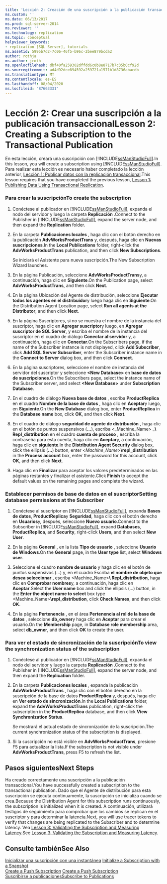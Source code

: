 ```yaml
---
title: 'Lección 2: Creación de una suscripción a la publicación transaccional | Microsoft Docs'
ms.custom: ''
ms.date: 06/13/2017
ms.prod: sql-server-2014
ms.reviewer: ''
ms.technology: replication
ms.topic: conceptual
helpviewer_keywords:
- replication [SQL Server], tutorials
ms.assetid: 5995b7d2-7c06-46f5-b96c-2bee879bcda2
author: rothja
ms.author: jroth
ms.openlocfilehash: dbf40fa259302dffdd6c0b8e8717b7c35b0cf92d
ms.sourcegitcommit: ad4d92dce894592a259721a1571b1d8736abacdb
ms.translationtype: MT
ms.contentlocale: es-ES
ms.lasthandoff: 08/04/2020
ms.locfileid: "87663331"
---
```

# <a name="lesson-2-creating-a-subscription-to-the-transactional-publication"></a><span data-ttu-id="cbd6b-102">Lección 2: Crear una suscripción a la publicación transaccional</span><span class="sxs-lookup"><span data-stu-id="cbd6b-102">Lesson 2: Creating a Subscription to the Transactional Publication</span></span>
  <span data-ttu-id="cbd6b-103">En esta lección, creará una suscripción con [!INCLUDE[ssManStudioFull](../../includes/ssmanstudiofull-md.md)].</span><span class="sxs-lookup"><span data-stu-id="cbd6b-103">In this lesson, you will create a subscription using [!INCLUDE[ssManStudioFull](../../includes/ssmanstudiofull-md.md)].</span></span> <span data-ttu-id="cbd6b-104">Para realizar esta lección es necesario haber completado la lección anterior, [Lección 1: Publicar datos con la replicación transaccional](lesson-1-publishing-data-using-transactional-replication.md).</span><span class="sxs-lookup"><span data-stu-id="cbd6b-104">This lesson requires that you have completed the previous lesson, [Lesson 1: Publishing Data Using Transactional Replication](lesson-1-publishing-data-using-transactional-replication.md).</span></span>  
  
### <a name="to-create-the-subscription"></a><span data-ttu-id="cbd6b-105">Para crear la suscripción</span><span class="sxs-lookup"><span data-stu-id="cbd6b-105">To create the subscription</span></span>  
  
1.  <span data-ttu-id="cbd6b-106">Conéctese al publicador en [!INCLUDE[ssManStudioFull](../../includes/ssmanstudiofull-md.md)], expanda el nodo del servidor y luego la carpeta **Replicación** .</span><span class="sxs-lookup"><span data-stu-id="cbd6b-106">Connect to the Publisher in [!INCLUDE[ssManStudioFull](../../includes/ssmanstudiofull-md.md)], expand the server node, and then expand the **Replication** folder.</span></span>  
  
2.  <span data-ttu-id="cbd6b-107">En la carpeta **Publicaciones locales** , haga clic con el botón derecho en la publicación **AdvWorksProductTrans** y, después, haga clic en **Nuevas suscripciones**.</span><span class="sxs-lookup"><span data-stu-id="cbd6b-107">In the **Local Publications** folder, right-click the **AdvWorksProductTrans** publication, and then click **New Subscriptions**.</span></span>  
  
     <span data-ttu-id="cbd6b-108">Se iniciará el Asistente para nueva suscripción.</span><span class="sxs-lookup"><span data-stu-id="cbd6b-108">The New Subscription Wizard launches.</span></span>  
  
3.  <span data-ttu-id="cbd6b-109">En la página Publicación, seleccione **AdvWorksProductTrans**y, a continuación, haga clic en **Siguiente**.</span><span class="sxs-lookup"><span data-stu-id="cbd6b-109">On the Publication page, select **AdvWorksProductTrans**, and then click **Next**.</span></span>  
  
4.  <span data-ttu-id="cbd6b-110">En la página Ubicación del Agente de distribución, seleccione **Ejecutar todos los agentes en el distribuidor**y luego haga clic en **Siguiente**.</span><span class="sxs-lookup"><span data-stu-id="cbd6b-110">On the Distribution Agent Location page, select **Run all agents at the Distributor**, and then click **Next**.</span></span>  
  
5.  <span data-ttu-id="cbd6b-111">En la página Suscriptores, si no se muestra el nombre de la instancia del suscriptor, haga clic en **Agregar suscriptor**y luego, en **Agregar suscriptor de SQL Server**, y escriba el nombre de la instancia del suscriptor en el cuadro de diálogo **Conectar al servidor** y, a continuación, haga clic en **Conectar**.</span><span class="sxs-lookup"><span data-stu-id="cbd6b-111">On the Subscribers page, if the name of the Subscriber instance is not displayed, click **Add Subscriber**, click **Add SQL Server Subscriber**, enter the Subscriber instance name in the **Connect to Server** dialog box, and then click **Connect**.</span></span>  
  
6.  <span data-ttu-id="cbd6b-112">En la página suscriptores, seleccione el nombre de instancia del servidor del suscriptor y seleccione **\<New Database>** en **base de datos de suscripciones**.</span><span class="sxs-lookup"><span data-stu-id="cbd6b-112">On the Subscribers page, select the instance name of the Subscriber server, and select **\<New Database>** under **Subscription Database**.</span></span>  
  
7.  <span data-ttu-id="cbd6b-113">En el cuadro de diálogo **Nueva base de datos** , escriba **ProductReplica** en el cuadro **Nombre de la base de datos** , haga clic en **Aceptar**y luego, en **Siguiente**.</span><span class="sxs-lookup"><span data-stu-id="cbd6b-113">On the **New Database** dialog box, enter **ProductReplica** in the **Database name** box, click **OK**, and then click **Next**.</span></span>  
  
8.  <span data-ttu-id="cbd6b-114">En el cuadro de diálogo **seguridad de agente de distribución** , haga clic en el botón de puntos suspensivos (**...**), escriba \<_Machine_Name> _**\ Repl_distribution** en el cuadro **cuenta de proceso** , escriba la contraseña para esta cuenta, haga clic en **Aceptar**y, a continuación, haga clic en **siguiente**.</span><span class="sxs-lookup"><span data-stu-id="cbd6b-114">In the **Distribution Agent Security** dialog box, click the ellipsis (**...**) button, enter \<_Machine_Name>_**\repl_distribution** in the **Process account** box, enter the password for this account, click **OK**, and then click **Next**.</span></span>  
  
9. <span data-ttu-id="cbd6b-115">Haga clic en **Finalizar** para aceptar los valores predeterminados en las páginas restantes y finalizar el asistente.</span><span class="sxs-lookup"><span data-stu-id="cbd6b-115">Click **Finish** to accept the default values on the remaining pages and complete the wizard.</span></span>  
  
### <a name="setting-database-permissions-at-the-subscriber"></a><span data-ttu-id="cbd6b-116">Establecer permisos de base de datos en el suscriptor</span><span class="sxs-lookup"><span data-stu-id="cbd6b-116">Setting database permissions at the Subscriber</span></span>  
  
1.  <span data-ttu-id="cbd6b-117">Conéctese al suscriptor en [!INCLUDE[ssManStudioFull](../../includes/ssmanstudiofull-md.md)], expanda **Bases de datos**, **ProductReplica**y **Seguridad**, haga clic con el botón derecho en **Usuarios**y, después, seleccione **Nuevo usuario**.</span><span class="sxs-lookup"><span data-stu-id="cbd6b-117">Connect to the Subscriber in [!INCLUDE[ssManStudioFull](../../includes/ssmanstudiofull-md.md)], expand **Databases**, **ProductReplica**, and **Security**, right-click **Users**, and then select **New User**.</span></span>  
  
2.  <span data-ttu-id="cbd6b-118">En la página **General** , en la lista **Tipo de usuario** , seleccione **Usuario de Windows**.</span><span class="sxs-lookup"><span data-stu-id="cbd6b-118">On the **General** page, in the **User type** list, select **Windows user**.</span></span>  
  
3.  <span data-ttu-id="cbd6b-119">Seleccione el cuadro **nombre de usuario** y haga clic en el botón de puntos suspensivos (...) y, en el cuadro Escriba **el nombre de objeto que desea seleccionar** , escriba <Machine_Name>**\ Repl_distribution**, haga clic en **Comprobar nombres**y, a continuación, haga clic en **Aceptar**.</span><span class="sxs-lookup"><span data-stu-id="cbd6b-119">Select the **User name** box and click the ellipsis (...) button, in the **Enter the object name to select** box type <Machine_Name>**\repl_distribution**, click **Check Names**, and then click **OK**.</span></span>  
  
4.  <span data-ttu-id="cbd6b-120">En la página **Pertenencia** , en el área **Pertenencia al rol de la base de datos** , seleccione **db_owner**y haga clic en **Aceptar** para crear el usuario.</span><span class="sxs-lookup"><span data-stu-id="cbd6b-120">On the **Membership** page, in **Database role membership** area, select **db_owner**, and then click **OK** to create the user.</span></span>  
  
### <a name="to-view-the-synchronization-status-of-the-subscription"></a><span data-ttu-id="cbd6b-121">Para ver el estado de sincronización de la suscripción</span><span class="sxs-lookup"><span data-stu-id="cbd6b-121">To view the synchronization status of the subscription</span></span>  
  
1.  <span data-ttu-id="cbd6b-122">Conéctese al publicador en [!INCLUDE[ssManStudioFull](../../includes/ssmanstudiofull-md.md)], expanda el nodo del servidor y luego la carpeta **Replicación** .</span><span class="sxs-lookup"><span data-stu-id="cbd6b-122">Connect to the Publisher in [!INCLUDE[ssManStudioFull](../../includes/ssmanstudiofull-md.md)], expand the server node, and then expand the **Replication** folder.</span></span>  
  
2.  <span data-ttu-id="cbd6b-123">En la carpeta **Publicaciones locales** , expanda la publicación **AdvWorksProductTrans** , haga clic con el botón derecho en la suscripción de la base de datos **ProductReplica** y, después, haga clic en **Ver estado de sincronización**.</span><span class="sxs-lookup"><span data-stu-id="cbd6b-123">In the **Local Publications** folder, expand the **AdvWorksProductTrans** publication, right-click the subscription in the **ProductReplica** database, and then click **View Synchronization Status**.</span></span>  
  
     <span data-ttu-id="cbd6b-124">Se mostrará el actual estado de sincronización de la suscripción.</span><span class="sxs-lookup"><span data-stu-id="cbd6b-124">The current synchronization status of the subscription is displayed.</span></span>  
  
3.  <span data-ttu-id="cbd6b-125">Si la suscripción no está visible en **AdvWorksProductTrans**, presione F5 para actualizar la lista.</span><span class="sxs-lookup"><span data-stu-id="cbd6b-125">If the subscription is not visible under **AdvWorksProductTrans**, press F5 to refresh the list.</span></span>  
  
## <a name="next-steps"></a><span data-ttu-id="cbd6b-126">Pasos siguientes</span><span class="sxs-lookup"><span data-stu-id="cbd6b-126">Next Steps</span></span>  
 <span data-ttu-id="cbd6b-127">Ha creado correctamente una suscripción a la publicación transaccional.</span><span class="sxs-lookup"><span data-stu-id="cbd6b-127">You have successfully created a subscription to the transactional publication.</span></span> <span data-ttu-id="cbd6b-128">Dado que el Agente de distribución para esta suscripción se ejecuta continuamente, la suscripción se inicializa cuando se crea.</span><span class="sxs-lookup"><span data-stu-id="cbd6b-128">Because the Distribution Agent for this subscription runs continuously, the subscription is initialized when it is created.</span></span> <span data-ttu-id="cbd6b-129">A continuación, utilizará testigos de seguimiento para comprobar que los cambios se replican en el suscriptor y para determinar la latencia.</span><span class="sxs-lookup"><span data-stu-id="cbd6b-129">Next, you will use tracer tokens to verify that changes are being replicated to the Subscriber and to determine latency.</span></span> <span data-ttu-id="cbd6b-130">Vea [Lesson 3: Validating the Subscription and Measuring Latency](lesson-3-validating-the-subscription-and-measuring-latency.md).</span><span class="sxs-lookup"><span data-stu-id="cbd6b-130">See [Lesson 3: Validating the Subscription and Measuring Latency](lesson-3-validating-the-subscription-and-measuring-latency.md).</span></span>  
  
## <a name="see-also"></a><span data-ttu-id="cbd6b-131">Consulte también</span><span class="sxs-lookup"><span data-stu-id="cbd6b-131">See Also</span></span>  
 <span data-ttu-id="cbd6b-132">[Inicializar una suscripción con una instantánea](initialize-a-subscription-with-a-snapshot.md) </span><span class="sxs-lookup"><span data-stu-id="cbd6b-132">[Initialize a Subscription with a Snapshot](initialize-a-subscription-with-a-snapshot.md) </span></span>  
 <span data-ttu-id="cbd6b-133">[Create a Push Subscription](create-a-push-subscription.md) </span><span class="sxs-lookup"><span data-stu-id="cbd6b-133">[Create a Push Subscription](create-a-push-subscription.md) </span></span>  
 [<span data-ttu-id="cbd6b-134">Suscribirse a publicaciones</span><span class="sxs-lookup"><span data-stu-id="cbd6b-134">Subscribe to Publications</span></span>](subscribe-to-publications.md)  
  
  
